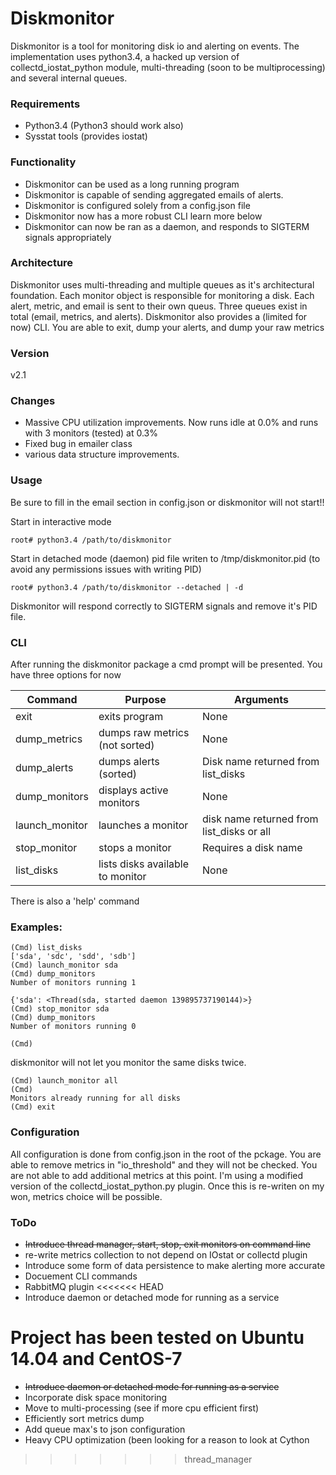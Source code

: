 # Diskmonitor

Diskmonitor is a tool for monitoring disk io and alerting on events. The implementation uses python3.4, a hacked up version of collectd_iostat_python module, multi-threading (soon to be multiprocessing) and several internal queues.

### Requirements
  - Python3.4 (Python3 should work also)
  - Sysstat tools (provides iostat)

### Functionality
  - Diskmonitor can be used as a long running program
  - Diskmonitor is capable of sending aggregated emails of alerts.
  - Diskmonitor is configured solely from a config.json file
  - Diskmonitor now has a more robust CLI learn more below
  - Diskmonitor can now be ran as a daemon, and responds to SIGTERM signals appropriately
  

### Architecture
Diskmonitor uses multi-threading and multiple queues as it's architectural foundation. Each monitor object is responsible for monitoring a disk. Each alert, metric, and email is sent to their own queus. Three queues exist in total (email, metrics, and alerts). Diskmonitor also provides a (limited for now) CLI. You are able to exit, dump your alerts, and dump your raw metrics

### Version
v2.1

### Changes

 - Massive CPU utilization improvements. Now runs idle at 0.0% and runs with 3 monitors (tested) at 0.3%
 - Fixed bug in emailer class
 - various data structure improvements.

### Usage
Be sure to fill in the email section in config.json or diskmonitor will not start!!

Start in interactive mode

```
root# python3.4 /path/to/diskmonitor
```

Start in detached mode (daemon) pid file writen to /tmp/diskmonitor.pid (to avoid any permissions issues with writing PID)
```
root# python3.4 /path/to/diskmonitor --detached | -d
```

Diskmonitor will respond correctly to SIGTERM signals and remove it's PID file. 


### CLI
After running the diskmonitor package a cmd prompt will be presented. You have three options for now
 
| Command      | Purpose                         | Arguments
| ------------ | --------------------------------|---------------------------------------------------------------------|
| exit         | exits program                   | None								       |
| dump_metrics | dumps raw metrics (not sorted)  | None								       | 
| dump_alerts  | dumps alerts (sorted)           | Disk name returned from list_disks				       |
| dump_monitors| displays active monitors        | None								       |
| launch_monitor | launches a monitor            | disk name returned from list_disks or all			       |
| stop_monitor | stops a monitor                 | Requires a disk name                                                |
| list_disks   | lists disks available to monitor| None								       |

There is also a 'help' command 

### Examples:

```
(Cmd) list_disks
['sda', 'sdc', 'sdd', 'sdb']
(Cmd) launch_monitor sda
(Cmd) dump_monitors
Number of monitors running 1 

{'sda': <Thread(sda, started daemon 139895737190144)>}
(Cmd) stop_monitor sda
(Cmd) dump_monitors
Number of monitors running 0 

(Cmd) 
```

diskmonitor will not let you monitor the same disks twice.

```
(Cmd) launch_monitor all
(Cmd) 
Monitors already running for all disks
(Cmd) exit
```


### Configuration
All configuration is done from config.json in the root of the pckage. You are able to remove metrics in "io_threshold" and they will not be checked. You are not able to add additional metrics at this point. I'm using a modified version of the collectd_iostat_python.py plugin. Once this is re-writen on my won, metrics choice will be possible. 

### ToDo
- ~~Introduce thread manager, start, stop, exit monitors on command line~~
- re-write metrics collection to not depend on IOstat or collectd plugin 
- Introduce some form of data persistence to make alerting more accurate
- Docuement CLI commands 
- RabbitMQ plugin
<<<<<<< HEAD
- Introduce daemon or detached mode for running as a service 

Project has been tested on Ubuntu 14.04 and CentOS-7
=======
- ~~Introduce daemon or detached mode for running as a service~~
- Incorporate disk space monitoring
- Move to multi-processing (see if more cpu efficient first)
- Efficiently sort metrics dump
- Add queue max's to json configuration
- Heavy CPU optimization (been looking for a reason to look at Cython
>>>>>>> thread_manager

